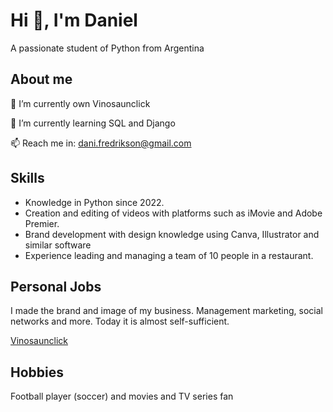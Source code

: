 # Hi 👋, I'm Daniel

A passionate student of Python from Argentina

## About me

🔭 I’m currently own Vinosaunclick

🌱 I’m currently learning SQL and Django

📫 Reach me in: dani.fredrikson@gmail.com


## Skills

- Knowledge in Python since 2022.
- Creation and editing of videos with platforms such as iMovie and Adobe Premier.
- Brand development with design knowledge using Canva, Illustrator and similar software
- Experience leading and managing a team of 10 people in a restaurant.

## Personal Jobs

I made the brand and image of my business. Management marketing, social networks and more. Today it is almost self-sufficient.

[Vinosaunclick](https://vinosaunclick.com)


## Hobbies

Football player (soccer) and movies and TV series fan
